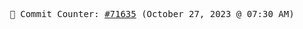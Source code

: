 <p align="center">
    <samp>
        📮 Commit Counter: <a href="https://github.com/Javascript-void0/Javascript-void0/commits/main">#71635</a> (October 27, 2023 @ 07:30 AM)
    </samp>
</p>